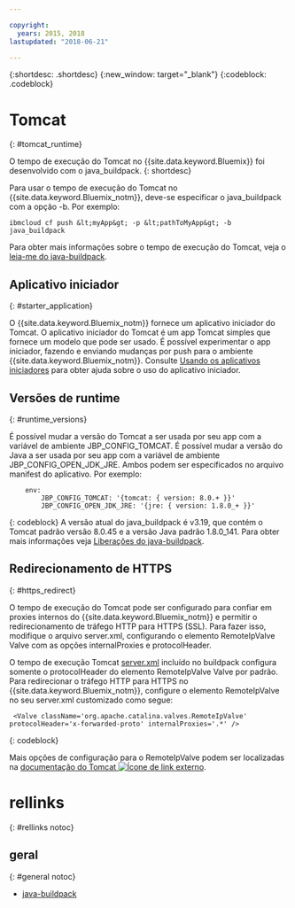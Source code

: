```yaml
---

copyright:
  years: 2015, 2018
lastupdated: "2018-06-21"

---
```


{:shortdesc: .shortdesc}
{:new_window: target="_blank"}
{:codeblock: .codeblock}


# Tomcat
{: #tomcat_runtime}

O tempo de execução do Tomcat no {{site.data.keyword.Bluemix}} foi desenvolvido com o java_buildpack.
{: shortdesc}

Para usar o tempo de execução do Tomcat no {{site.data.keyword.Bluemix_notm}}, deve-se especificar o java_buildpack com a opção -b. Por exemplo:

```
ibmcloud cf push &lt;myApp&gt; -p &lt;pathToMyApp&gt; -b java_buildpack
```

Para obter mais informações sobre o tempo de execução do Tomcat, veja o
[leia-me do java-buildpack](https://github.com/cloudfoundry/java-buildpack/blob/master/README.md).

## Aplicativo iniciador
{: #starter_application}

O {{site.data.keyword.Bluemix_notm}} fornece um aplicativo iniciador do Tomcat.  O aplicativo iniciador do Tomcat é um app Tomcat simples que fornece um modelo que pode ser usado. É possível experimentar o app iniciador, fazendo e enviando mudanças por push para o ambiente
{{site.data.keyword.Bluemix_notm}}. Consulte [Usando os aplicativos iniciadores](../common/starter_app_usage.html) para obter ajuda sobre o uso
do aplicativo iniciador.

## Versões de runtime
{: #runtime_versions}

É possível mudar a versão do Tomcat a ser usada por seu app com a variável de ambiente JBP_CONFIG_TOMCAT.
É possível mudar a versão do Java a ser usada por seu app com a variável de ambiente JBP_CONFIG_OPEN_JDK_JRE.
Ambos podem ser especificados no arquivo manifest do aplicativo.  Por exemplo:
```
    env:
        JBP_CONFIG_TOMCAT: '{tomcat: { version: 8.0.+ }}'
        JBP_CONFIG_OPEN_JDK_JRE: '{jre: { version: 1.8.0_+ }}'
```
{: codeblock}
A versão atual do java_buildpack é v3.19, que contém o Tomcat padrão versão 8.0.45 e a versão Java padrão 1.8.0_141.
Para obter mais informações veja [Liberações do java-buildpack](https://github.com/cloudfoundry/java-buildpack/releases/tag/v3.13).

## Redirecionamento de HTTPS
{: #https_redirect}

O tempo de execução do Tomcat pode ser configurado para confiar em proxies internos do
{{site.data.keyword.Bluemix_notm}} e permitir o redirecionamento de tráfego HTTP para HTTPS (SSL).
Para fazer isso, modifique o arquivo server.xml,
configurando o elemento RemoteIpValve Valve com as opções internalProxies e protocolHeader.

O tempo de execução Tomcat
[server.xml](https://github.com/cloudfoundry/java-buildpack/blob/master/resources/tomcat/conf/server.xml)
incluído no buildpack configura somente o protocolHeader do elemento RemoteIpValve Valve por padrão.  Para redirecionar o tráfego
HTTP para HTTPS no {{site.data.keyword.Bluemix_notm}}, configure o elemento RemoteIpValve no seu server.xml customizado como
segue:

```
 <Valve className='org.apache.catalina.valves.RemoteIpValve' protocolHeader='x-forwarded-proto' internalProxies='.*' />
```
{: codeblock}

Mais opções de configuração para o RemoteIpValve podem ser localizadas na
[documentação do Tomcat ![Ícone de link externo](../../icons/launch-glyph.svg "Ícone de link externo")](https://tomcat.apache.org/tomcat-8.0-doc/api/org/apache/catalina/valves/RemoteIpValve.html).

# rellinks
{: #rellinks notoc}
## geral
{: #general notoc}
* [java-buildpack](https://github.com/cloudfoundry/java-buildpack)
